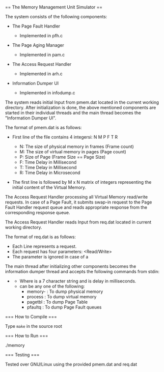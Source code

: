  == The Memory Management Unit Simulator ==

 The system consists of the following components:

   * The Page Fault Handler
      * Implemented in pfh.c

   * The Page Aging Manager
      * Implemented in pam.c

   * The Access Request Handler
      * Implemented in arh.c

   * Information Dumper UI
      * Implemented in infodump.c

 The system reads initial Input from pmem.dat located in the current
 working directory. After initialization is done, the above mentioned
 components are started in their individual threads and the main thread
 becomes the "Information Dumper UI".

 The format of pmem.dat is as follows:
   * First line of the file contains 4 integersi: N M P F T R
      * N: The size of physical memory in frames (Frame count)
      * M: The size of virtual memory in pages (Page count)
      * P: Size of Page (Frame Size == Page Size)
      * F: Time Delay in Millisecond
      * T: Time Delay in Millisecond
      * R: Time Delay in Microsecond

  * The first line is followed by M x N matrix of integers representing
    the initial content of the Virtual Memory.

 The Access Request Handler processing all Virtual Memory read/write
 requests. In case of a Page Fault, it submits swap-in request to the
 Page Fault Handler request queue and reads appropriate response from
 the corresponding response queue.

 The Access Request Handler reads Input from req.dat located in current
 working directory.

 The format of req.dat is as follows:
   * Each Line represents a request.
   * Each request has four parameters: <Read/Write> <Page> <Offset> <Data>
   * The <Data> parameter is ignored in case of a <Read>

 The main thread after initializing other components becomes the information
 dumper thread and accepts the following commands from stdin:
   * <source> <sleep>
      * Where <source> is a 7 character string and <sleep> is delay in milliseconds.
      * <source> can be any one of the following:
         * memory- : To dump physical memory
         * process : To dump virtual memory
         * pagetbl : To dump Page Table
         * pfaultq : To dump Page Fault queues

 === How to Compile ===

 Type ``make`` in the source root

 === How to Run ===

 ./memory

 === Testing ===

 Tested over GNU/Linux using the provided pmem.dat and req.dat


